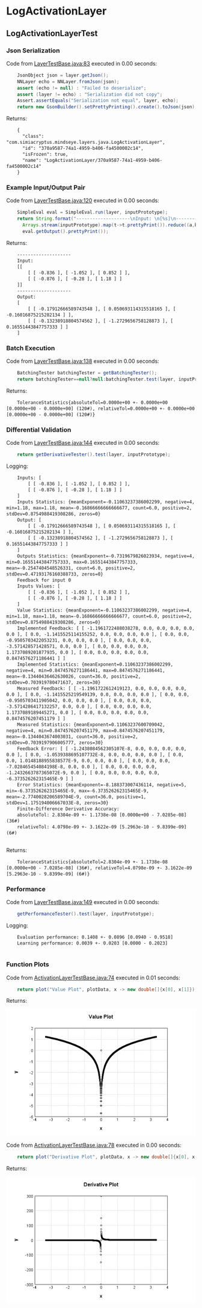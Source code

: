 # LogActivationLayer
## LogActivationLayerTest
### Json Serialization
Code from [LayerTestBase.java:83](../../../../../../../../MindsEye/src/test/java/com/simiacryptus/mindseye/layers/LayerTestBase.java#L83) executed in 0.00 seconds: 
```java
    JsonObject json = layer.getJson();
    NNLayer echo = NNLayer.fromJson(json);
    assert (echo != null) : "Failed to deserialize";
    assert (layer != echo) : "Serialization did not copy";
    Assert.assertEquals("Serialization not equal", layer, echo);
    return new GsonBuilder().setPrettyPrinting().create().toJson(json);
```

Returns: 

```
    {
      "class": "com.simiacryptus.mindseye.layers.java.LogActivationLayer",
      "id": "370a9587-74a1-4959-b406-fa4500002c14",
      "isFrozen": true,
      "name": "LogActivationLayer/370a9587-74a1-4959-b406-fa4500002c14"
    }
```



### Example Input/Output Pair
Code from [LayerTestBase.java:120](../../../../../../../../MindsEye/src/test/java/com/simiacryptus/mindseye/layers/LayerTestBase.java#L120) executed in 0.00 seconds: 
```java
    SimpleEval eval = SimpleEval.run(layer, inputPrototype);
    return String.format("--------------------\nInput: \n[%s]\n--------------------\nOutput: \n%s",
      Arrays.stream(inputPrototype).map(t->t.prettyPrint()).reduce((a,b)->a+",\n"+b).get(),
      eval.getOutput().prettyPrint());
```

Returns: 

```
    --------------------
    Input: 
    [[
    	[ [ -0.836 ], [ -1.052 ], [ 0.852 ] ],
    	[ [ -0.876 ], [ -0.28 ], [ 1.18 ] ]
    ]]
    --------------------
    Output: 
    [
    	[ [ -0.17912666589743548 ], [ 0.050693114315518165 ], [ -0.16016875215282134 ] ],
    	[ [ -0.13238918804574562 ], [ -1.2729656758128873 ], [ 0.16551443847757333 ] ]
    ]
```



### Batch Execution
Code from [LayerTestBase.java:138](../../../../../../../../MindsEye/src/test/java/com/simiacryptus/mindseye/layers/LayerTestBase.java#L138) executed in 0.00 seconds: 
```java
    BatchingTester batchingTester = getBatchingTester();
    return batchingTester==null?null:batchingTester.test(layer, inputPrototype);
```

Returns: 

```
    ToleranceStatistics{absoluteTol=0.0000e+00 +- 0.0000e+00 [0.0000e+00 - 0.0000e+00] (120#), relativeTol=0.0000e+00 +- 0.0000e+00 [0.0000e+00 - 0.0000e+00] (120#)}
```



### Differential Validation
Code from [LayerTestBase.java:144](../../../../../../../../MindsEye/src/test/java/com/simiacryptus/mindseye/layers/LayerTestBase.java#L144) executed in 0.00 seconds: 
```java
    return getDerivativeTester().test(layer, inputPrototype);
```
Logging: 
```
    Inputs: [
    	[ [ -0.836 ], [ -1.052 ], [ 0.852 ] ],
    	[ [ -0.876 ], [ -0.28 ], [ 1.18 ] ]
    ]
    Inputs Statistics: {meanExponent=-0.11063237386002299, negative=4, min=1.18, max=1.18, mean=-0.16866666666666677, count=6.0, positive=2, stdDev=0.8754988419308286, zeros=0}
    Output: [
    	[ [ -0.17912666589743548 ], [ 0.050693114315518165 ], [ -0.16016875215282134 ] ],
    	[ [ -0.13238918804574562 ], [ -1.2729656758128873 ], [ 0.16551443847757333 ] ]
    ]
    Outputs Statistics: {meanExponent=-0.7319679826023934, negative=4, min=0.16551443847757333, max=0.16551443847757333, mean=-0.2547404548526331, count=6.0, positive=2, stdDev=0.47193176160388733, zeros=0}
    Feedback for input 0
    Inputs Values: [
    	[ [ -0.836 ], [ -1.052 ], [ 0.852 ] ],
    	[ [ -0.876 ], [ -0.28 ], [ 1.18 ] ]
    ]
    Value Statistics: {meanExponent=-0.11063237386002299, negative=4, min=1.18, max=1.18, mean=-0.16866666666666677, count=6.0, positive=2, stdDev=0.8754988419308286, zeros=0}
    Implemented Feedback: [ [ -1.1961722488038278, 0.0, 0.0, 0.0, 0.0, 0.0 ], [ 0.0, -1.1415525114155252, 0.0, 0.0, 0.0, 0.0 ], [ 0.0, 0.0, -0.9505703422053231, 0.0, 0.0, 0.0 ], [ 0.0, 0.0, 0.0, -3.571428571428571, 0.0, 0.0 ], [ 0.0, 0.0, 0.0, 0.0, 1.1737089201877935, 0.0 ], [ 0.0, 0.0, 0.0, 0.0, 0.0, 0.8474576271186441 ] ]
    Implemented Statistics: {meanExponent=0.11063237386002299, negative=4, min=0.8474576271186441, max=0.8474576271186441, mean=-0.13440436462630026, count=36.0, positive=2, stdDev=0.703919780471637, zeros=30}
    Measured Feedback: [ [ -1.1961722612419123, 0.0, 0.0, 0.0, 0.0, 0.0 ], [ 0.0, -1.1415525219549139, 0.0, 0.0, 0.0, 0.0 ], [ 0.0, 0.0, -0.9505703411905042, 0.0, 0.0, 0.0 ], [ 0.0, 0.0, 0.0, -3.5714286417132257, 0.0, 0.0 ], [ 0.0, 0.0, 0.0, 0.0, 1.1737089189445271, 0.0 ], [ 0.0, 0.0, 0.0, 0.0, 0.0, 0.8474576207451179 ] ]
    Measured Statistics: {meanExponent=0.11063237600709042, negative=4, min=0.8474576207451179, max=0.8474576207451179, mean=-0.1344043674003031, count=36.0, positive=2, stdDev=0.7039197906005777, zeros=30}
    Feedback Error: [ [ -1.2438084562305107E-8, 0.0, 0.0, 0.0, 0.0, 0.0 ], [ 0.0, -1.0539388695107732E-8, 0.0, 0.0, 0.0, 0.0 ], [ 0.0, 0.0, 1.0148188955838577E-9, 0.0, 0.0, 0.0 ], [ 0.0, 0.0, 0.0, -7.028465454084198E-8, 0.0, 0.0 ], [ 0.0, 0.0, 0.0, 0.0, -1.2432663787365072E-9, 0.0 ], [ 0.0, 0.0, 0.0, 0.0, 0.0, -6.373526262315465E-9 ] ]
    Error Statistics: {meanExponent=-8.188373007436114, negative=5, min=-6.373526262315465E-9, max=-6.373526262315465E-9, mean=-2.7740028206589704E-9, count=36.0, positive=1, stdDev=1.175194006667033E-8, zeros=30}
    Finite-Difference Derivative Accuracy:
    absoluteTol: 2.8304e-09 +- 1.1738e-08 [0.0000e+00 - 7.0285e-08] (36#)
    relativeTol: 4.0798e-09 +- 3.1622e-09 [5.2963e-10 - 9.8399e-09] (6#)
    
```

Returns: 

```
    ToleranceStatistics{absoluteTol=2.8304e-09 +- 1.1738e-08 [0.0000e+00 - 7.0285e-08] (36#), relativeTol=4.0798e-09 +- 3.1622e-09 [5.2963e-10 - 9.8399e-09] (6#)}
```



### Performance
Code from [LayerTestBase.java:149](../../../../../../../../MindsEye/src/test/java/com/simiacryptus/mindseye/layers/LayerTestBase.java#L149) executed in 0.00 seconds: 
```java
    getPerformanceTester().test(layer, inputPrototype);
```
Logging: 
```
    Evaluation performance: 0.1408 +- 0.0896 [0.0940 - 0.9518]
    Learning performance: 0.0039 +- 0.0203 [0.0000 - 0.2023]
    
```

### Function Plots
Code from [ActivationLayerTestBase.java:74](../../../../../../../../MindsEye/src/test/java/com/simiacryptus/mindseye/layers/java/ActivationLayerTestBase.java#L74) executed in 0.01 seconds: 
```java
    return plot("Value Plot", plotData, x -> new double[]{x[0], x[1]});
```

Returns: 

![Result](etc/test.1.png)



Code from [ActivationLayerTestBase.java:78](../../../../../../../../MindsEye/src/test/java/com/simiacryptus/mindseye/layers/java/ActivationLayerTestBase.java#L78) executed in 0.00 seconds: 
```java
    return plot("Derivative Plot", plotData, x -> new double[]{x[0], x[2]});
```

Returns: 

![Result](etc/test.2.png)



